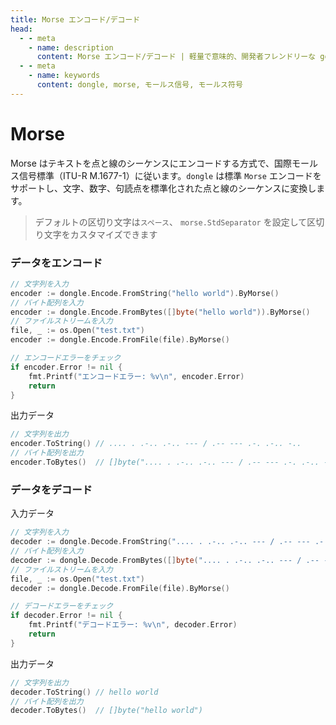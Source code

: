 ```yaml
---
title: Morse エンコード/デコード
head:
  - - meta
    - name: description
      content: Morse エンコード/デコード | 軽量で意味的、開発者フレンドリーな golang エンコーディング&暗号化ライブラリ
  - - meta
    - name: keywords
      content: dongle, morse, モールス信号, モールス符号
---
```


# Morse

Morse はテキストを点と線のシーケンスにエンコードする方式で、国際モールス信号標準（ITU-R M.1677-1）に従います。`dongle` は標準 `Morse` エンコードをサポートし、文字、数字、句読点を標準化された点と線のシーケンスに変換します。
> デフォルトの区切り文字は`スペース`、
> `morse.StdSeparator` を設定して区切り文字をカスタマイズできます

### データをエンコード

```go
// 文字列を入力
encoder := dongle.Encode.FromString("hello world").ByMorse()
// バイト配列を入力
encoder := dongle.Encode.FromBytes([]byte("hello world")).ByMorse()
// ファイルストリームを入力
file, _ := os.Open("test.txt")
encoder := dongle.Encode.FromFile(file).ByMorse()

// エンコードエラーをチェック
if encoder.Error != nil {
	fmt.Printf("エンコードエラー: %v\n", encoder.Error)
	return
}
```

出力データ

```go
// 文字列を出力
encoder.ToString() // .... . .-.. .-.. --- / .-- --- .-. .-.. -..
// バイト配列を出力
encoder.ToBytes()  // []byte(".... . .-.. .-.. --- / .-- --- .-. .-.. -..")
```

### データをデコード
入力データ

```go
// 文字列を入力
decoder := dongle.Decode.FromString(".... . .-.. .-.. --- / .-- --- .-. .-.. -..").ByMorse()
// バイト配列を入力
decoder := dongle.Decode.FromBytes([]byte(".... . .-.. .-.. --- / .-- --- .-. .-.. -..")).ByMorse()
// ファイルストリームを入力
file, _ := os.Open("test.txt")
decoder := dongle.Decode.FromFile(file).ByMorse()

// デコードエラーをチェック
if decoder.Error != nil {
	fmt.Printf("デコードエラー: %v\n", decoder.Error)
	return
}
```

出力データ

```go
// 文字列を出力
decoder.ToString() // hello world
// バイト配列を出力
decoder.ToBytes()  // []byte("hello world")
```


